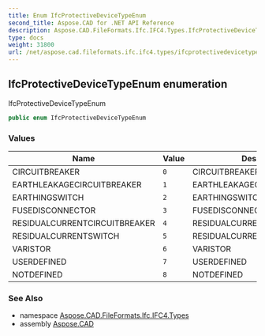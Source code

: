 ```yaml
---
title: Enum IfcProtectiveDeviceTypeEnum
second_title: Aspose.CAD for .NET API Reference
description: Aspose.CAD.FileFormats.Ifc.IFC4.Types.IfcProtectiveDeviceTypeEnum enum. IfcProtectiveDeviceTypeEnum
type: docs
weight: 31800
url: /net/aspose.cad.fileformats.ifc.ifc4.types/ifcprotectivedevicetypeenum/
---
```

## IfcProtectiveDeviceTypeEnum enumeration

IfcProtectiveDeviceTypeEnum

```csharp
public enum IfcProtectiveDeviceTypeEnum
```

### Values

| Name | Value | Description |
| --- | --- | --- |
| CIRCUITBREAKER | `0` | CIRCUITBREAKER |
| EARTHLEAKAGECIRCUITBREAKER | `1` | EARTHLEAKAGECIRCUITBREAKER |
| EARTHINGSWITCH | `2` | EARTHINGSWITCH |
| FUSEDISCONNECTOR | `3` | FUSEDISCONNECTOR |
| RESIDUALCURRENTCIRCUITBREAKER | `4` | RESIDUALCURRENTCIRCUITBREAKER |
| RESIDUALCURRENTSWITCH | `5` | RESIDUALCURRENTSWITCH |
| VARISTOR | `6` | VARISTOR |
| USERDEFINED | `7` | USERDEFINED |
| NOTDEFINED | `8` | NOTDEFINED |

### See Also

* namespace [Aspose.CAD.FileFormats.Ifc.IFC4.Types](../../aspose.cad.fileformats.ifc.ifc4.types/)
* assembly [Aspose.CAD](../../)


